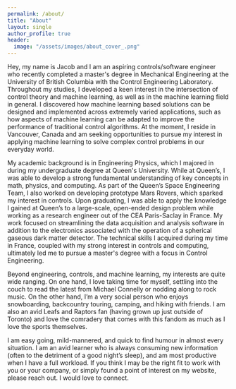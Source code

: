 ```yaml
---
permalink: /about/
title: "About"
layout: single
author_profile: true
header:
  image: "/assets/images/about_cover_.png"
---
```

Hey, my name is Jacob and I am an aspiring controls/software engineer who recently completed a master's degree in Mechanical Engineering at the University of British Columbia with the Control Engineering Laboratory. Throughout my studies, I developed a keen interest in the intersection of control theory and machine learning, as well as in the machine learning field in general. I discovered how machine learning based solutions can be designed and implemented across extremely varied applications, such as how aspects of machine learning can be adapted to improve the performance of traditional control algorithms. At the moment, I reside in Vancouver, Canada and am seeking opportunities to pursue my interest in applying machine learning to solve complex control problems in our everyday world.

My academic background is in Engineering Physics, which I majored in during my undergraduate degree at Queen's University.  While at Queen’s, I was able to develop a strong fundamental understanding of key concepts in math, physics, and computing. As part of the Queen’s Space Engineering Team, I also worked on developing prototype Mars Rovers, which sparked my interest in controls. Upon graduating, I was able to apply the knowledge I gained at Queen’s to a large-scale, open-ended design problem while working as a research engineer out of the CEA Paris-Saclay in France. My work focused on streamlining the data acquisition and analysis software in addition to the electronics associated with the operation of a spherical gaseous dark matter detector. The technical skills I acquired during my time in France, coupled with my strong interest in controls and computing, ultimately led me to pursue a master's degree with a focus in Control Engineering.

Beyond engineering, controls, and machine learning, my interests are quite wide ranging. On one hand, I love taking time for myself, settling into the couch to read the latest from Michael Connelly or nodding along to rock music. On the other hand, I’m a very social person who enjoys snowboarding, backcountry touring, camping, and hiking with friends. I am also an avid Leafs and Raptors fan (having grown up just outside of Toronto) and love the comradery that comes with this fandom as much as I love the sports themselves.

I am easy going, mild-mannered, and quick to find humour in almost every situation. I am an avid learner who is always consuming new information (often to the detriment of a good night’s sleep), and am most productive when I have a full workload. If you think I may be the right fit to work with you or your company, or simply found a point of interest on my website, please reach out. I would love to connect. 

